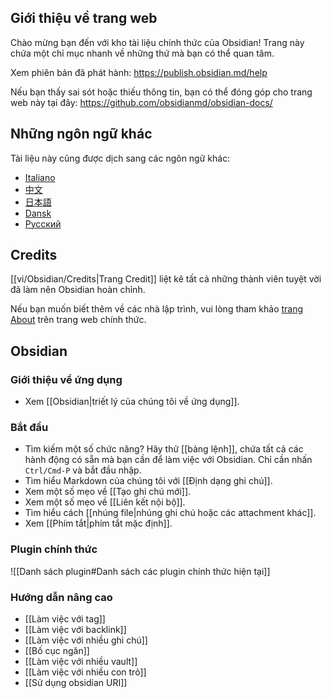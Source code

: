 ## Giới thiệu về trang web
Chào mừng bạn đến với kho tài liệu chính thức của Obsidian! Trang này chứa một chỉ mục nhanh về những thứ mà bạn có thể quan tâm.

Xem phiên bản đã phát hành: https://publish.obsidian.md/help

Nếu bạn thấy sai sót hoặc thiếu thông tin, bạn có thể đóng góp cho trang web này tại đây: https://github.com/obsidianmd/obsidian-docs/

## Những ngôn ngữ khác

Tài liệu này cũng được dịch sang các ngôn ngữ khác:

- [Italiano](https://publish.obsidian.md/help-it)
- [中文](https://publish.obsidian.md/help-zh)
- [日本語](https://publish.obsidian.md/help-ja)
- [Dansk](https://publish.obsidian.md/help-da)
- [Русский](https://publish.obsidian.md/help-ru)

## Credits

[[vi/Obsidian/Credits|Trang Credit]] liệt kê tất cả những thành viên tuyệt vời đã làm nên Obsidian hoàn chỉnh.

Nếu bạn muốn biết thêm về các nhà lập trình, vui lòng tham khảo [trang About](https://obsidian.md/about) trên trang web chính thức.

## Obsidian

### Giới thiệu về ứng dụng

- Xem [[Obsidian|triết lý của chúng tôi về ứng dụng]].

### Bắt đầu

- Tìm kiếm một số chức năng? Hãy thử [[bảng lệnh]], chứa tất cả các hành động có sẵn mà bạn cần để làm việc với Obsidian. Chỉ cần nhấn `Ctrl/Cmd-P` và bắt đầu nhập.
- Tìm hiểu Markdown của chúng tôi với [[Định dạng ghi chú]].
- Xem một số mẹo về [[Tạo ghi chú mới]].
- Xem một số mẹo về [[Liên kết nội bộ]].
- Tìm hiểu cách [[nhúng file|nhúng ghi chú hoặc các attachment khác]].
- Xem [[Phím tắt|phím tắt mặc định]].

### Plugin chính thức

![[Danh sách plugin#Danh sách các plugin chính thức hiện tại]]

### Hướng dẫn nâng cao

- [[Làm việc với tag]]
- [[Làm việc với backlink]]
- [[Làm việc với nhiều ghi chú]]
- [[Bố cục ngăn]]
- [[Làm việc với nhiều vault]]
- [[Làm việc với nhiều con trỏ]]
- [[Sử dụng obsidian URI]]
